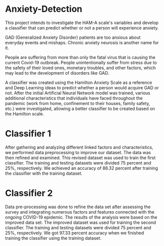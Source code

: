 # Anxiety-Detection
This project intends to investigate the HAM-A scale's variables and develop a classifier that can predict whether or not a person will experience anxiety. 

GAD (Generalized Anxiety Disorder) patients are too anxious about everyday events and mishaps. Chronic anxiety neurosis is another name for it.

People are suffering from more than only the fatal virus that is causing the current Covid-19 outbreak.
People unintentionally suffer from stress due to the safety of their loved ones, monetary troubles, and other factors, which may lead to the development of disorders like GAD.

A classifier was created using the Hamilton Anxiety Scale as a reference and Deep Learning ideas to predict whether a person would acquire GAD or not.
After the initial Artificial Neural Network model was trained, various additional characteristics that individuals have faced throughout the pandemic (work from home, confinement to their houses, family safety, etc.) were investigated,
allowing a better classifier to be created based on the Hamilton scale.


# Classifier 1

After gathering and analyzing different linked factors and characteristics, we performed data preprocessing to improve our dataset.
The data was then refined and examined. This revised dataset was used to train the first classifier.
The training and testing datasets were divided 75 percent and 25%, respectively.
We achieved an accuracy of 86.32 percent after training the classifier with the training dataset.





# Classifier 2

Data pre-processing was done to refine the data set after assessing the survey and integrating numerous factors and features connected with the ongoing COVID-19 epidemic.
The results of the analysis were based on the improved data set. The improved dataset was used for training the second classifier. 
The training and testing datasets were divided 75 percent and 25%, respectively.
We got 97.33 percent accuracy when we finished training the classifier using the training dataset. 
